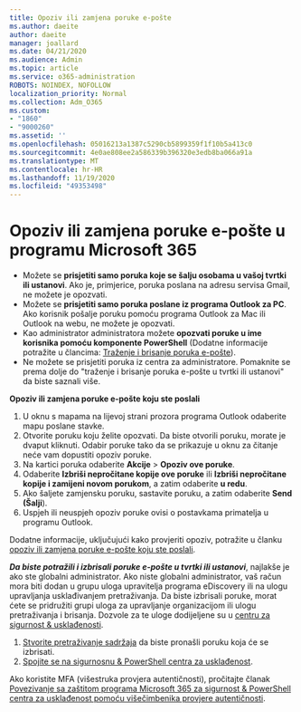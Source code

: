 ```yaml
---
title: Opoziv ili zamjena poruke e-pošte
ms.author: daeite
author: daeite
manager: joallard
ms.date: 04/21/2020
ms.audience: Admin
ms.topic: article
ms.service: o365-administration
ROBOTS: NOINDEX, NOFOLLOW
localization_priority: Normal
ms.collection: Adm_O365
ms.custom:
- "1860"
- "9000260"
ms.assetid: ''
ms.openlocfilehash: 05016213a1387c5290cb5899359f1f10b5a413c0
ms.sourcegitcommit: 4e0ae808ee2a586339b396320e3edb8ba066a91a
ms.translationtype: MT
ms.contentlocale: hr-HR
ms.lasthandoff: 11/19/2020
ms.locfileid: "49353498"
---
```

# <a name="recall-or-replace-an-email-message-in-microsoft-365"></a>Opoziv ili zamjena poruke e-pošte u programu Microsoft 365

- Možete se **prisjetiti samo poruka koje se šalju osobama u vašoj tvrtki ili ustanovi**. Ako je, primjerice, poruka poslana na adresu servisa Gmail, ne možete je opozvati.
- Možete se **prisjetiti samo poruka poslane iz programa Outlook za PC**. Ako korisnik pošalje poruku pomoću programa Outlook za Mac ili Outlook na webu, ne možete je opozvati.
- Kao administrator administratora možete **opozvati poruke u ime korisnika pomoću komponente PowerShell** (Dodatne informacije potražite u člancima: [Traženje i brisanje poruka e-pošte](https://docs.microsoft.com/microsoft-365/compliance/search-for-and-delete-messages-in-your-organization)).
- Ne možete se prisjetiti poruka iz centra za administratore. Pomaknite se prema dolje do "traženje i brisanje poruka e-pošte u tvrtki ili ustanovi" da biste saznali više.

**Opoziv ili zamjena poruke e-pošte koju ste poslali**

1. U oknu s mapama na lijevoj strani prozora programa Outlook odaberite mapu poslane stavke.
2. Otvorite poruku koju želite opozvati. Da biste otvorili poruku, morate je dvaput kliknuti. Odabir poruke tako da se prikazuje u oknu za čitanje neće vam dopustiti opoziv poruke.
3. Na kartici poruka odaberite **Akcije**  >  **Opoziv ove poruke**.
4. Odaberite **Izbriši nepročitane kopije ove poruke** ili **Izbriši nepročitane kopije i zamijeni novom porukom**, a zatim odaberite **u redu**.
5. Ako šaljete zamjensku poruku, sastavite poruku, a zatim odaberite **Send (Šalji**).
6. Uspjeh ili neuspjeh opoziv poruke ovisi o postavkama primatelja u programu Outlook.

Dodatne informacije, uključujući kako provjeriti opoziv, potražite u članku [opoziv ili zamjena poruke e-pošte koju ste poslali](https://support.office.com/article/35027f88-d655-4554-b4f8-6c0729a723a0).

**_Da biste potražili i izbrisali poruke e-pošte u tvrtki ili ustanovi_**, najlakše je ako ste globalni administrator. Ako niste globalni administrator, vaš račun mora biti dodan u grupu uloga upravitelja programa eDiscovery ili na ulogu upravljanja usklađivanjem pretraživanja. Da biste izbrisali poruke, morat ćete se pridružiti grupi uloga za upravljanje organizacijom ili ulogu pretraživanja i brisanja. Dozvole za te uloge dodijeljene su u [centru za sigurnost & usklađenosti](https://protection.office.com/).

1. [Stvorite pretraživanje sadržaja](https://docs.microsoft.com/microsoft-365/compliance/content-search) da biste pronašli poruku koja će se izbrisati.
2. [Spojite se na sigurnosnu & PowerShell centra za usklađenost](https://docs.microsoft.com/powershell/exchange/office-365-scc/connect-to-scc-powershell/connect-to-scc-powershell).

Ako koristite MFA (višestruka provjera autentičnosti), pročitajte članak [Povezivanje sa zaštitom programa Microsoft 365 za sigurnost & PowerShell centra za usklađenost pomoću višečimbenika provjere autentičnosti](https://docs.microsoft.com/powershell/exchange/office-365-scc/connect-to-scc-powershell/mfa-connect-to-scc-powershell).
